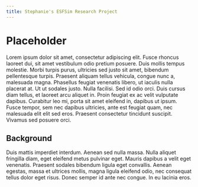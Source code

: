 ```yaml
---
title: Stephanie's ESFSim Research Project
---
```


# Placeholder
Lorem ipsum dolor sit amet, consectetur adipiscing elit. Fusce rhoncus laoreet dui, sit amet vestibulum odio pretium posuere. Duis mollis tempus molestie. Morbi turpis purus, ultricies sed justo sit amet, bibendum pellentesque turpis. Praesent aliquam tellus vehicula, congue nunc a, malesuada magna. Phasellus feugiat venenatis libero, ut iaculis nulla placerat at. Ut ut sodales justo. Nulla facilisi. Sed id odio orci. Duis cursus diam tellus, et laoreet arcu aliquet in. Proin feugiat ex ac velit vulputate dapibus. Curabitur leo mi, porta sit amet eleifend in, dapibus ut ipsum. Fusce tempor, sem nec dapibus ultricies, ante est feugiat quam, nec malesuada elit elit sed eros. Praesent consectetur tincidunt suscipit. Vivamus sed posuere orci.

## Background

Duis mattis imperdiet interdum. Aenean sed nulla massa. Nulla aliquet fringilla diam, eget eleifend metus pulvinar eget. Mauris dapibus a velit eget venenatis. Praesent sodales bibendum ligula eget convallis. Aenean egestas, massa et ultrices mollis, magna ligula eleifend odio, nec consequat tellus dolor eget risus. Donec semper id ante nec congue. In eu lacinia eros.

